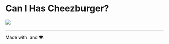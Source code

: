 Can I Has Cheezburger?
================================================================================

![](images/burger_gui.png)

-----

Made with <img height="1em" src=images/flet-logo.svg> and ❤️. 